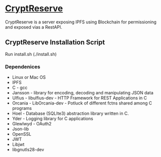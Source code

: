 # [CryptReserve](https://www.blockchainbpi.com)
CryptReserve is a server exposing IPFS using Blockchain for permissioning and exposed vias a RestAPI.


## CryptReserve Installation Script
Run install.sh (./install.sh)

### Dependenices
* Linux or Mac OS
* IPFS
* C - gcc
* Jansson - library for encoding, decoding and manipulating JSON data
* Ulfius - libulfius-dev - HTTP Framework for REST Applications in C
* Orcania - LibOrcania-dev - Potluck of different fctns shared among C programs
* Hoel - Database (SQLIte3) abstraction library written in C.
* Yder - Logging library for C applications
* Glewlwyd - OAuth2
* Json-lib
* OpenSSL
* JWT
* Libjwt
* libgnutls28-dev
